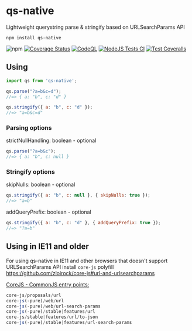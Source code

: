 # qs-native

Lightweight querystring parse &amp; stringify based on URLSearchParams API

`npm install qs-native` 

![npm](https://img.shields.io/npm/v/qs-native?label=Latest)
[![Coverage Status](https://coveralls.io/repos/github/emolchanov/qs-native/badge.svg?branch=main)](https://coveralls.io/github/emolchanov/qs-native?branch=main)
[![CodeQL](https://github.com/emolchanov/qs-native/actions/workflows/codeql-analysis.yml/badge.svg)](https://github.com/emolchanov/qs-native/actions/workflows/codeql-analysis.yml)
[![NodeJS Tests CI](https://github.com/emolchanov/qs-native/actions/workflows/node.js.yml/badge.svg)](https://github.com/emolchanov/qs-native/actions/workflows/node.js.yml)
[![Test Coveralls](https://github.com/emolchanov/qs-native/actions/workflows/coveralls.yml/badge.svg)](https://github.com/emolchanov/qs-native/actions/workflows/coveralls.yml)


## Using
```js
import qs from 'qs-native';

qs.parse("?a=b&c=d");
//=> { a: "b", c: "d" }

qs.stringify({ a: "b", c: "d" });
//=> "a=b&c=d"
```

### Parsing options

strictNullHandling: boolean - optional
```js
qs.parse("?a=b&c");
//=> { a: "b", c: null }
```

### Stringify options

skipNulls: boolean - optional
```js
qs.stringify({ a: "b", c: null }, { skipNulls: true });
//=> "a=b"
```

addQueryPrefix: boolean - optional
```js
qs.stringify({ a: "b", c: "d" }, { addQueryPrefix: true });
//=> "?a=b"
```

## Using in IE11 and older
For using qs-native in IE11 and other browsers that doesn't support URLSearchParams API install `core-js` polyfill https://github.com/zloirock/core-js#url-and-urlsearchparams

[CoreJS - CommonJS entry points:](https://github.com/zloirock/core-js/blob/master/README.md#commonjs-api)
```js
core-js/proposals/url
core-js(-pure)/web/url
core-js(-pure)/web/url-search-params
core-js(-pure)/stable|features/url
core-js/stable|features/url/to-json
core-js(-pure)/stable|features/url-search-params
```

